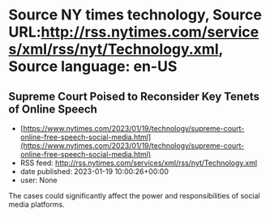 # Source NY times technology, Source URL:http://rss.nytimes.com/services/xml/rss/nyt/Technology.xml, Source language: en-US

## Supreme Court Poised to Reconsider Key Tenets of Online Speech
 - [https://www.nytimes.com/2023/01/19/technology/supreme-court-online-free-speech-social-media.html](https://www.nytimes.com/2023/01/19/technology/supreme-court-online-free-speech-social-media.html)
 - RSS feed: http://rss.nytimes.com/services/xml/rss/nyt/Technology.xml
 - date published: 2023-01-19 10:00:26+00:00
 - user: None

The cases could significantly affect the power and responsibilities of social media platforms.
